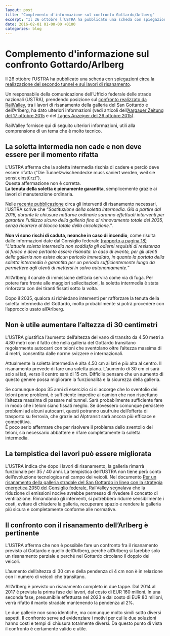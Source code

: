 ```yaml
---
layout: post
title: "Complemento d'informazione sul confronto Gottardo/Arlberg"
excerpt: "Il 26 ottobre l’USTRA ha pubblicato una scheda con spiegazioni circa la realizzazione del secondo tunnel e sui lavori di risanamento."
date: 2016-02-01 01-00-00 +0100
categories: blog
---
```


# Complemento d'informazione sul confronto Gottardo/Arlberg

Il 26 ottobre l’USTRA ha pubblicato una scheda con [spiegazioni circa la realizzazione del secondo tunnel e sui lavori di risanamento](http://www.astra.admin.ch/themen/nationalstrassen/07073/index.html?lang=it&download=NHzLpZeg7t,lnp6I0NTU042l2Z6ln1ah2oZn4Z2qZpnO2Yuq2Z6gpJCEd4B3fmym162epYbg2c_JjKbNoKSn6A--).

Un responsabile della comunicazione dell’Ufficio federale delle strade nazionali (USTRA), prendendo posizione sul [confronto realizzato da RailValley](/files/RailValley-Confronto-Gottardo-Arlberg-01-02-2016.pdf), tra i lavori di risanamento della galleria del San Gottardo e dell’Arlberg, ha dato ulteriori informazioni (vedi articoli dell’[Aargauer Zeitung del 17 ottobre 2015](http://www.aargauerzeitung.ch/schweiz/tunnelsanierung-warum-ist-der-gotthard-so-massiv-teurer-als-der-arlberg-129651693) e del [Tages Anzeiger del 26 ottobre 2015](http://www.tagesanzeiger.ch/schweiz/standard/Oesterreichs-Gotthard-ist-viel-guenstiger/story/20189031?comments=1&showAllComments=1)).

RailValley fornisce qui di seguito ulteriori informazioni, utili alla comprensione di un tema che è molto tecnico.

## La soletta intermedia non cade e non deve essere per il momento rifatta

L’USTRA afferma che la soletta intermedia rischia di cadere e perciò deve essere rifatta (“Die Tunnelzwischendecke muss saniert werden, weil sie sonst einstürzt”).   
 Questa affermazione non è corretta.  
**La tenuta della soletta è pienamente garantita**, semplicemente grazie ai lavori di manutenzione ordinaria.

Nelle [recente pubblicazione](http://www.astra.admin.ch/themen/nationalstrassen/07073/index.html?lang=it&download=NHzLpZeg7t,lnp6I0NTU042l2Z6ln1ah2oZn4Z2qZpnO2Yuq2Z6gpJCEd4B3fmym162epYbg2c_JjKbNoKSn6A--) circa gli interventi di risanamento necessari, l’USTRA scrive che “_Sostituzione della soletta intermedia. Già a partire dal 2016, durante le chiusure notturne ordinarie saranno effettuati interventi per garantire l'utilizzo sicuro della galleria fino al rinnovamento totale del 2035, senza ricorrere al blocco totale della circolazione._”.

**Non vi sono rischi di caduta, neanche in caso di incendio**, come risulta dalle informazioni date dal Consiglio federale [(rapporto a pagina 18)](http://www.news.admin.ch/NSBSubscriber/message/attachments/21571.pdf#18) “_L’attuale soletta intermedia non soddisfa gli odierni requisiti di resistenza al fuoco e deve pertanto essere risanata. In caso di evento, per gli utenti della galleria non esiste alcun pericolo immediato, in quanto la portata della soletta intermedia è garantita per un periodo sufficientemente lungo da permettere agli utenti di mettersi in salvo autonomamente._”

All’Arlberg il canale di immissione dell’aria servirà come via di fuga. Per potere fare fronte alle maggiori sollecitazioni, la soletta intermedia è stata rinforzata con dei tiranti fissati sotto la volta.

Dopo il 2035, qualora si richiedano interventi per rafforzare la tenuta della soletta intermedia del Gottardo, molto probabilmente si potrà procedere con l’approccio usato all’Arlberg.

## Non è utile aumentare l’altezza di 30 centimetri

L’USTRA giustifica l’aumento dell’altezza del vano di transito da 4.50 metri a 4.80 metri con il fatto che nella galleria del Gottardo transitano regolarmente autocarri con teloni che sventolano oltre l’altezza massima di 4 metri, consentita dalle norme svizzere e internazionali.

Attualmente la soletta intermedia è alta 4.50 cm ai lati e più alta al centro. Il risanamento prevede di fare una soletta piana. L’aumento di 30 cm ci sarà solo ai lati, verso il centro sarà di 15 cm. Difficile pensare che un aumento di questo genere possa migliorare la funzionalità e la sicurezza della galleria.

Se comunque dopo 35 anni di esercizio ci si accorge che lo sventolio dei teloni pone problemi, è sufficiente impedire ai camion che non rispettano l’altezza massima di passare nel tunnel. Sarà probabilmente sufficiente fare in modo che i teloni siano fissati meglio. Se dovessero comunque persistere problemi ad alcuni autocarri, questi potranno usufruire dell’offerta di trasporto su ferrovia, che grazie ad Alptransit sarà ancora più efficace e competitiva.  
 È poco serio affermare che per risolvere il problema dello sventolio dei teloni, sia necessario abbattere e rifare completamente la soletta intermedia.

## La tempistica dei lavori può essere migliorata

L’USTRA indica che dopo i lavori di risanamento, la galleria rimarrà funzionale per 35 / 40 anni. La tempistica dell’USTRA non tiene però conto dell’evoluzione tecnologica nel campo dei veicoli. Nel documento [Per un risanamento della galleria stradale del San Gottardo in linea con la strategia energetica 2050 del Consiglio federale](/files/RailValley-risanamento-gottardo-2050_06-03-2014.pdf), RailValley segnalava che la riduzione di emissioni nocive avrebbe permesso di rivedere il concetto di ventilazione. Rimandando gli interventi, si potrebbero ridurre sensibilmente i costi, evitare di chiudere la galleria, recuperare spazio e rendere la galleria più sicura e completamente conforme alle normative.

## Il confronto con il risanamento dell’Arlberg è pertinente

L’USTRA afferma che non è possibile fare un confronto fra il risanamento previsto al Gottardo e quello dell’Arlberg, perché all’Arlberg si farebbe solo un risanamento parziale e perché nel Gottardo circolano il doppio dei veicoli.

L’aumento dell’altezza di 30 cm e della pendenza di 4 cm non è in relazione con il numero di veicoli che transitano.

All’Arlberg è previsto un risanamento completo in due tappe. Dal 2014 al 2017 è prevista la prima fase dei lavori, dal costo di EUR 160 milioni. In una seconda fase, presumibile effettuata nel 2023 e dal costo di EUR 80 milioni, verrà rifatto il manto stradale mantenendo la pendenza al 2%.

Le due gallerie non sono identiche, ma comunque molto simili sotto diversi aspetti. Il confronto serve ad evidenziare i motivi per cui le due soluzioni hanno costi e tempi di chiusura totalmente diversi. Da questo punto di vista il confronto è certamente valido e utile.

